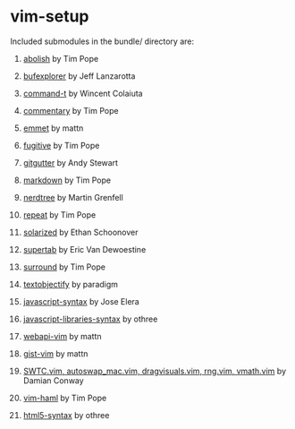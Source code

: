 vim-setup
======
Included submodules in the bundle/ directory are:

  1) [abolish](https://github.com/tpope/vim-abolish "go to github page") by Tim Pope

  2) [bufexplorer](https://github.com/jlanzarotta/bufexplorer "go to github page") by Jeff Lanzarotta

  3) [command-t](https://github.com/wincent/Command-T "go to gitgub page") by Wincent Colaiuta

  4) [commentary](https://github.com/tpope/vim-commentary "go to gitgub page") by Tim Pope

  5) [emmet](https://github.com/mattn/emmet-vim "go to github page") by mattn

  6) [fugitive](https://github.com/tpope/vim-fugitive "go to github page") by Tim Pope

  7) [gitgutter](https://github.com/airblade/vim-gitgutter "go to github page") by Andy Stewart

  8) [markdown](https://github.com/tpope/vim-markdown "go to github page") by Tim Pope

  9) [nerdtree](https://github.com/scrooloose/nerdtree "go to github page") by Martin Grenfell

  10) [repeat](https://github.com/tpope/vim-repeat "go to github page") by Tim Pope

  11) [solarized](https://github.com/altercation/vim-colors-solarized "go to github page") by Ethan Schoonover

  12) [supertab](https://github.com/ervandew/supertab "go to github page") by Eric Van Dewoestine

  13) [surround](https://github.com/tpope/vim-surround "go to github page") by Tim Pope

  14) [textobjectify](https://github.com/paradigm/TextObjectify "go to github page") by paradigm

  15) [javascript-syntax](https://github.com/jelera/vim-javascript-syntax "go to github page") by Jose Elera

  16) [javascript-libraries-syntax](https://github.com/othree/javascript-libraries-syntax.vim "go to github page") by othree

  17) [webapi-vim](https://github.com/mattn/webapi-vim "go to github page") by mattn

  18) [gist-vim](https://github.com/mattn/gist-vim "go to github page") by mattn

  19) [SWTC.vim, autoswap_mac.vim, dragvisuals.vim, rng.vim, vmath.vim](https://github.com/thoughtstream/Damian-Conway-s-Vim-Setup "go to github page") by Damian Conway

  20) [vim-haml](https://github.com/tpope/vim-haml "go to github page") by Tim Pope

  21) [html5-syntax](https://github.com/othree/html5-syntax.vim "go to github page") by othree
